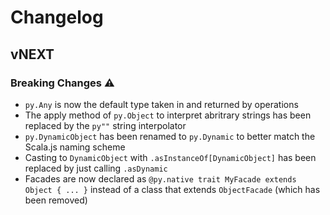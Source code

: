 # Changelog
## vNEXT
### Breaking Changes :warning:
+ `py.Any` is now the default type taken in and returned by operations
+ The apply method of `py.Object` to interpret abritrary strings has been replaced by the `py""` string interpolator
+ `py.DynamicObject` has been renamed to `py.Dynamic` to better match the Scala.js naming scheme
+ Casting to `DynamicObject` with `.asInstanceOf[DynamicObject]` has been replaced by just calling `.asDynamic`
+ Facades are now declared as `@py.native trait MyFacade extends Object { ... }` instead of a class that extends `ObjectFacade` (which has been removed)
